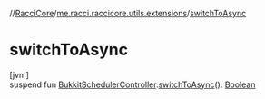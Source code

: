 //[RacciCore](../../index.md)/[me.racci.raccicore.utils.extensions](index.md)/[switchToAsync](switch-to-async.md)

# switchToAsync

[jvm]\
suspend fun [BukkitSchedulerController](../me.racci.raccicore.skedule/-bukkit-scheduler-controller/index.md).[switchToAsync](switch-to-async.md)(): [Boolean](https://kotlinlang.org/api/latest/jvm/stdlib/kotlin/-boolean/index.html)
